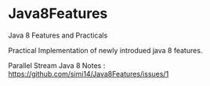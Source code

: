 # Java8Features
Java 8 Features and Practicals


Practical Implementation of newly introdued java 8 features.


Parallel Stream Java 8 Notes : https://github.com/simi14/Java8Features/issues/1
